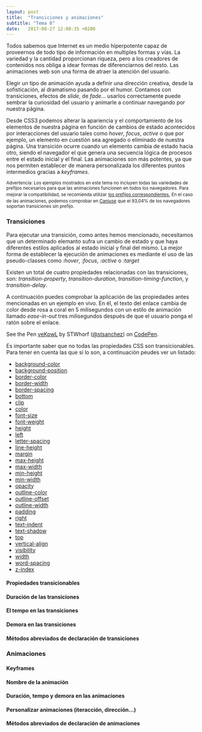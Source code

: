 ```yaml
---
layout: post
title:  "Transiciones y animaciones"
subtitle: "Tema 8"
date:   2017-08-27 12:00:35 +0200
---
```


Todos sabemos que Internet es un medio hiperpotente capaz de proveernos de todo tipo de información en multiples formas y vías. La variedad y la cantidad proporcionan riqueza, pero a los creadores de contenidos nos obliga a idear formas de diferenciarnos del resto. Las animaciones web son una forma de atraer la atención del usuario. 

Elegir un tipo de animación ayuda a definir una dirección creativa, desde la sofisticación, al dramatismo pasando por el humor. Contamos con transiciones, efectos de *slide*, de *fade*... usarlos correctamente puede sembrar la curiosidad del usuario y animarle a continuar navegando por nuestra página.

Desde CSS3 podemos alterar la apariencia y el comportamiento de los elementos de nuestra página en función de cambios de estado acontecidos por interacciones del usuario tales como *hover*, *focus*, *active* o que por ejemplo, un elemento en cuestión sea agregado o eliminado de nuestra página. Una transición ocurre cuando un elemento cambia de estado hacia otro, siendo el navegador el que genera una secuencia lógica de procesos entre el estado inicial y el final. Las animaciones son más potentes, ya que nos permiten establecer de manera personalizada los diferentes puntos intermedios gracias a *keyframes*.

<div class="highlightedblock bordered">
	<small>Advertencia: Los ejemplos mostrados en este tema no incluyen todas las variedades de prefijos necesarios para que las animaciones funcionen en todos los navegadores. Para mejorar la compatibilidad, se recomienda utilizar</small> <a href="http://shouldiprefix.com/#animations" target="_blank"><small> los prefijos correspondientes.</small></a> <small>En el caso de las animaciones, podemos comprobar en </small><a href="http://caniuse.com/#feat=css-transitions" target="_blank"><small>Caniuse</small></a> <small>que el 93,04% de los navegadores soportan transiciones sin prefijo.</small>
</div>

### Transiciones

Para ejecutar una transición, como antes hemos mencionado, necesitamos que un determinado elemanto sufra un cambio de estado y que haya diferentes estilos aplicados al estado inicial y final del mismo. La mejor forma de establecer la ejecución de animaciones es mediante el uso de las pseudo-classes como *:hover*, *:focus*, *:active* o *:target*

Existen un total de cuatro propiedades relacionadas con las transiciones, son: *transition-property*, *transition-duration*, *transition-timing-function*, y *transition-delay*.

A continuación puedes comprobar la aplicación de las propiedades antes mencionadas en un ejemplo en vivo. En él, el texto del enlace cambia de color desde rosa a coral en 5 milisegundos con un estilo de animación llamado *ease-in-out* tres milisegundos después de que el usuario ponga el ratón sobre el enlace.

<p data-height="265" data-theme-id="dark" data-slug-hash="veKpwL" data-default-tab="css,result" data-user="stsanchez" data-embed-version="2" data-pen-title="veKpwL" class="codepen">See the Pen <a href="https://codepen.io/stsanchez/pen/veKpwL/">veKpwL</a> by STWhorf (<a href="https://codepen.io/stsanchez">@stsanchez</a>) on <a href="https://codepen.io">CodePen</a>.</p>
<script async src="https://production-assets.codepen.io/assets/embed/ei.js"></script>

Es importante saber que no todas las propiedades CSS son transicionables. Para tener en cuenta las que sí lo son, a continuación peudes ver un listado:

<div class="highlightedblock bordered">
	<ul class="columns columns-3 nobullets">
		<li><a href="https://www.w3schools.com/cssref/pr_background-color.asp" target="_blank">background-color</a></li>
		<li><a href="https://www.w3schools.com/cssref/pr_background-position.asp" target="_blank">background-position</a></li>
		<li><a href="https://www.w3schools.com/cssref/pr_border-color.asp" target="_blank">border-color</a></li>
		<li><a href="https://www.w3schools.com/cssref/pr_border-width.asp" target="_blank">border-width</a></li>
		<li><a href="https://www.w3schools.com/cssref/pr_border-spacing.asp" target="_blank">border-spacing</a></li>
		<li><a href="https://www.w3schools.com/cssref/pr_pos_bottom.asp" target="_blank">bottom</a></li>
		<li><a href="https://www.w3schools.com/cssref/pr_pos_clip.asp" target="_blank">clip</a></li>
		<li><a href="https://www.w3schools.com/cssref/css_colors.asp" target="_blank">color</a></li>
		<li><a href="https://www.w3schools.com/cssref/pr_font_font-size.asp" target="_blank">font-size</a></li>
		<li><a href="https://www.w3schools.com/cssref/pr_font_weight.asp" target="_blank">font-weight</a></li>
		<li><a href="https://www.w3schools.com/cssref/pr_dim_height.asp" target="_blank">height</a></li>
		<li><a href="https://www.w3schools.com/cssref/pr_pos_left.asp" target="_blank">left</a></li>
		<li><a href="https://www.w3schools.com/cssref/pr_text_letter-spacing.asp" target="_blank">letter-spacing</a></li>
		<li><a href="https://www.w3schools.com/cssref/pr_dim_line-height.asp" target="_blank">line-height</a></li>
		<li><a href="https://www.w3schools.com/css/css_margin.asp" target="_blank">margin</a></li>
		<li><a href="https://www.w3schools.com/cssref/pr_dim_max-height.asp" target="_blank">max-height</a></li>
		<li><a href="https://www.w3schools.com/cssref/pr_dim_max-width.asp" target="_blank">max-width</a></li>
		<li><a href="" target="_blank">min-height</a></li>
		<li><a href="" target="_blank">min-width</a></li>
		<li><a href="" target="_blank">opacity</a></li>
		<li><a href="" target="_blank">outline-color</a></li>
		<li><a href="" target="_blank">outline-offset</a></li>
		<li><a href="" target="_blank">outline-width</a></li>
		<li><a href="" target="_blank">padding</a></li>
		<li><a href="" target="_blank">right</a></li>
		<li><a href="" target="_blank">text-indent</a></li>
		<li><a href="" target="_blank">text-shadow</a></li>
		<li><a href="" target="_blank">top</a></li>
		<li><a href="" target="_blank">vertical-align</a></li>
		<li><a href="" target="_blank">visibility</a></li>
		<li><a href="" target="_blank">width</a></li>
		<li><a href="" target="_blank">word-spacing</a></li>
		<li><a href="" target="_blank">z-index</a></li>
	</ul>
</div>

#### Propiedades transicionables

#### Duración de las transiciones

#### El tempo en las transiciones

#### Demora en las transiciones

#### Métodos abreviados de declaración de transiciones

### Animaciones

#### Keyframes

#### Nombre de la animación

#### Duración, tempo y demora en las animaciones

#### Personalizar animaciones (iteracción, dirección...)

#### Métodos abreviados de declaración de animaciones